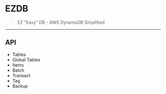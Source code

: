 # EZDB

> EZ "Easy" DB - AWS DynamoDB Simplified

---

## API
* Tables
* Global Tables
* Items
* Batch
* Transact
* Tag
* Backup
